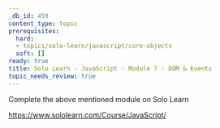 ```yaml
---
_db_id: 459
content_type: topic
prerequisites:
  hard:
  - topics/solo-learn/javascript/core-objects
  soft: []
ready: true
title: Solo Learn - JavaScript - Module 7 - DOM & Events
topic_needs_review: true
---
```


Complete the above mentioned module on Solo Learn

https://www.sololearn.com/Course/JavaScript/